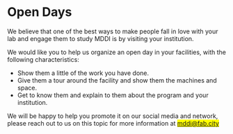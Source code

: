 # Open Days

We believe that one of the best ways to make people fall in love with your lab and engage them to study MDDI is by visiting your institution.

We would like you to help us organize an open day in your facilities, with the following characteristics:

* Show them a little of the work you have done.
* Give them a tour around the facility and show them the machines and space.
* Get to know them and explain to them about the program and your institution.

We will be happy to help you promote it on our social media and network, please reach out to us on this topic for more information at <mark style="color:blue;">mddi@fab.city</mark>
